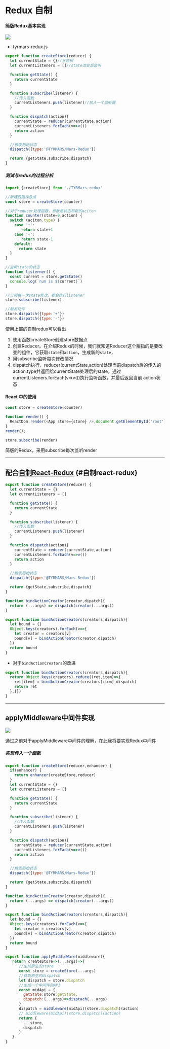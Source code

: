 # Redux 自制

#### 简版Redux基本实现

![](/assets/20160206132837_580.png)

* tyrmars-redux.js

```js
export function createStore(reducer) {
  let currentState = {}//状态树
  let currentListeners = []//state改变后监听

  function getState() {
    return currentState
  }

  function subscribe(listener) {
    //传入函数
    currentListeners.push(listener)//放入一个监听器
  }

  function dispatch(action){
    currentState = reducer(currentState,action)
    currentListeners.forEach(v=>v())
    return action
  }

  //触发初始状态
  dispatch({type:'@TYRMARS/Mars-Redux'})

  return {getState,subscribe,dispatch}
}
```

##### 测试与redux的过程分析

```js
import {createStore} from './TYRMars-redux'

//新建数据存放点
const store = createStore(counter)

//对于reducer处理函数，参数是状态和新的aciton
function counter(state=0,action) {
  switch (aciton.type) {
    case '+':
       return state+1
    case '-':
       return state-1
    default:
      return state
  }
}

//监听state的状态
function listerner() {
  const current = store.getState()
  console.log(`num is ${current}`)
}

//订阅每一次state修改，都会执行listener
store.subscribe(listener)

//触发动作
store.dispatch({type:'+'})
store.dispatch({type:'-'})
```

使用上部的自制redux可以看出

1. 使用函数createStore创建store数据点
2. 创建Reducer。在介绍Redux的时候，我们就知道Reducer这个🈯️指的是要改变的组件，它获取`state`和`action`，生成新的`state`，
3. 用subscribe监听每次修改情况
4. dispatch执行，reducer\(currentState,action\)处理当前dispatch后的传入的action.type并返回给currentState处理后的state，通过currentListeners.forEach\(v=&gt;v\(\)\)执行监听函数，并最后返回当前 action状态

#### React 中的使用

```js
const store = createStore(counter)

function render() {
  ReactDom.render(<App store={store} />,document.getElementById('root'));
}
render();

store.subscribe(render)
```

简版的Redux，采用subscribe每次监听render

---

## 配合[自制React-Redux](/React-01/react-zi-zhi-react-redux.md) {#自制react-redux}

```js
export function createStore(reducer) {
  let currentState = {}
  let currentListeners = []

  function getState() {
    return currentState
  }

  function subscribe(listener) {
    //传入函数
    currentListeners.push(listener)
  }

  function dispatch(action){
    currentState = reducer(currentState,action)
    currentListeners.forEach(v=>v())
    return action
  }

  //触发初始状态
  dispatch({type:'@TYRMARS/Mars-Redux'})

  return {getState,subscribe,dispatch}
}

function bindActionCreator(creator,dipatch){
  return (...args) => dispatch(creator(...args))
}

export function bindActionCreators(creators,dispatch){
  let bound = {}
  Object.keys(creators).forEach(v=>{
    let creator = creators[v]
    bound[v] = bindActionCreator(creator,dipatch)
  })
  return bound
}
```

* 对于`bindActionCreators`的改进

```js
export function bindActionCreators(creators,dispatch){
  return Object.keys(creators).reduce((ret,item)=>{
    ret[item] = bindActionCreator(creators[item],dispatch)
    return ret
  },{})
}
```

---

## applyMiddleware中间件实现

![](/assets/20160206132838_571.png)

通过之前对于applyMiddleware中间件的理解，在此我将要实现Redux中间件

##### 实现传入一个函数

```js
export function createStore(reducer,enhancer) {
  if(enhancer) {
    return enhancer(createStore,reducer)
  }
  let currentState = {}
  let currentListeners = []

  function getState() {
    return currentState
  }

  function subscribe(listener) {
    //传入函数
    currentListeners.push(listener)
  }

  function dispatch(action){
    currentState = reducer(currentState,action)
    currentListeners.forEach(v=>v())
    return action
  }

  //触发初始状态
  dispatch({type:'@TYRMARS/Mars-Redux'})

  return {getState,subscribe,dispatch}
}

function bindActionCreator(creator,dipatch){
  return (...args) => dispatch(creator(...args))
}

export function bindActionCreators(creators,dispatch){
  let bound = {}
  Object.keys(creators).forEach(v=>{
    let creator = creators[v]
    bound[v] = bindActionCreator(creator,dipatch)
  })
  return bound
}

export function applyMiddleWare(middleware){
   return createStore=>(...args)=>{
      //生成原生的store
      const store = createStore(...args)
      //获取原生的dispatch
      let dispatch = store.dispatch
      //生成一个中间件的API
      const midApi = {
        getState:store.getState,
        dispatch:(...args)=>disptach(...args)
      }
      dispatch = middleware(midApi)(store.dispatch)(action)
      // middleware(midApi)(store.dispatch)(action)
      return {
        ...store,
        dispatch
      }
   }
}
```




